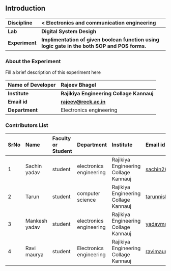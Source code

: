 ## Introduction


<b>Discipline | < Electronics and communication engineering 
:--|:--|
<b> Lab | <b> Digital System Desigh
<b> Experiment|     <b>Implimentation of given boolean function using logic gate in the both SOP and POS forms.

### About the Experiment 

Fill a brief description of this experiment here

<b>Name of Developer | <b> Rajeev Bhagel
:--|:--|
<b> Institute | <b>  Rajikiya Engineering Collage Kannauj
<b> Email id|     <b>  rajeev@reck.ac.in
<b> Department |  Electronics engineering

### Contributors List

SrNo | Name | Faculty or Student | Department| Institute | Email id
:--|:--|:--|:--|:--|:--|
1 | Sachin yadav | student | electronics engineering| Rajikiya Engineering Collage Kannauj | sachin26405yadav@gmail.com | .
2 | Tarun | student | computer science | Rajikiya Engineering Collage Kannauj  |tarunnishd2003@gmail.com |
3 | Mankesh yadav | student |  electronics engineering| Rajikiya Engineering Collage Kannauj  |yadavmankesh79@gmail.com |
4 | Ravi maurya| student | Electronics engineering | Rajikiya Engineering Collage Kannauj  |ravimaurya767800@gmail.com |
